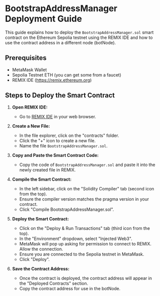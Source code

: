 # BootstrapAddressManager Deployment Guide

This guide explains how to deploy the `BootstrapAddressManager.sol` smart contract on the Ethereum Sepolia testnet using the REMIX IDE and how to use the contract address in a different node (botNode).

## Prerequisites

- MetaMask Wallet
- Sepolia Testnet ETH (you can get some from a faucet)
- REMIX IDE (https://remix.ethereum.org)

## Steps to Deploy the Smart Contract

1. **Open REMIX IDE:**
   - Go to [REMIX IDE](https://remix.ethereum.org) in your web browser.

2. **Create a New File:**
   - In the file explorer, click on the "contracts" folder.
   - Click the "+" icon to create a new file.
   - Name the file `BootstrapAddressManager.sol`.

3. **Copy and Paste the Smart Contract Code:**
   - Copy the code of `BootstrapAddressManager.sol` and paste it into the newly created file in REMIX.

4. **Compile the Smart Contract:**
   - In the left sidebar, click on the "Solidity Compiler" tab (second icon from the top).
   - Ensure the compiler version matches the pragma version in your contract.
   - Click "Compile BootstrapAddressManager.sol".

5. **Deploy the Smart Contract:**
   - Click on the "Deploy & Run Transactions" tab (third icon from the top).
   - In the "Environment" dropdown, select "Injected Web3".
   - MetaMask will pop up asking for permission to connect to REMIX. Allow the connection.
   - Ensure you are connected to the Sepolia testnet in MetaMask.
   - Click "Deploy".

6. **Save the Contract Address:**
   - Once the contract is deployed, the contract address will appear in the "Deployed Contracts" section.
   - Copy the contract address for use in the botNode.
